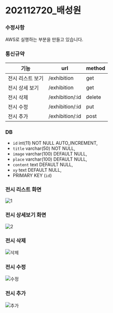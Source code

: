 # 202112720_배성원

### 수정사항
AWS로 실행하는 부분을 만들고 있습니다. 

### 통신규약
|기능|url|method|
|------|---|---|
|전시 리스트 보기|/exhibition|get|
|전시 상세 보기|/exhibition|get|
|전시 삭제|/exhibition/:id|delete|
|전시 수정|/exhibition/:id|put|
|전시 추가|/exhibition/:id|post|


### DB
*  `id` int(11) NOT NULL AUTO_INCREMENT,    
*  `title` varchar(50) NOT NULL,    
*  `image` varchar(100) DEFAULT NULL,    
*  `place` varchar(100) DEFAULT NULL,    
*  `content` text DEFAULT NULL,    
*  `xy` text DEFAULT NULL,    
*  PRIMARY KEY (`id`)    


### 전시 리스트 화면
![1](https://user-images.githubusercontent.com/80378226/123109875-91aa0400-d476-11eb-8cc2-b23fa55b2cf0.PNG)



### 전시 상세보기 화면
![2](https://user-images.githubusercontent.com/80378226/123109880-9373c780-d476-11eb-9c80-53519fe57edb.PNG)



### 전시 삭제
![삭제](https://user-images.githubusercontent.com/80378226/123109883-9373c780-d476-11eb-9514-b73352fff1d3.PNG)



### 전시 수정
![수정](https://user-images.githubusercontent.com/80378226/123109887-940c5e00-d476-11eb-9fe9-359c43c5bee3.PNG)



### 전시 추가
![추가](https://user-images.githubusercontent.com/80378226/123109889-940c5e00-d476-11eb-9837-8df78c34ce21.PNG)
